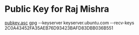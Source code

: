 # Public Key for Raj Mishra
[pubkey.asc](./pubkey.asc)
gpg --keyserver keyserver.ubuntu.com --recv-keys 2C0A43452FA35AEB76D93423BAFD83DBB036B551
